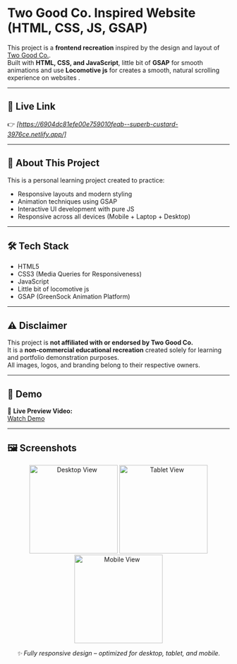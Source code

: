 # Two Good Co. Inspired Website (HTML, CSS, JS, GSAP)

This project is a **frontend recreation** inspired by the design and layout of [Two Good Co.](https://twogood.com.au/).  
Built with **HTML, CSS, and JavaScript**, little bit of **GSAP** for smooth animations and use **Locomotive js** for creates a smooth, natural scrolling experience on websites .

---
## 🚀 Live Link
👉 *[https://6904dc81efe00e759010feab--superb-custard-3976ce.netlify.app/]*

---

## 🧠 About This Project
This is a personal learning project created to practice:
- Responsive layouts and modern styling
- Animation techniques using GSAP
- Interactive UI development with pure JS
- Responsive across all devices (Mobile + Laptop + Desktop)

---

## 🛠️ Tech Stack
- HTML5  
- CSS3 (Media Queries for Responsiveness)  
- JavaScript
- Little bit of locomotive js
- GSAP (GreenSock Animation Platform)

---

## ⚠️ Disclaimer
This project is **not affiliated with or endorsed by Two Good Co.**  
It is a **non-commercial educational recreation** created solely for learning and portfolio demonstration purposes.  
All images, logos, and branding belong to their respective owners.

---
## 🚀 Demo

🎥 **Live Preview Video:**  
[Watch Demo](https://github.com/user-attachments/assets/88b670a0-1e8e-4ddd-9feb-c3f53df052f3)

---

## 🖼️ Screenshots

<p align="center">
  <img src="https://github.com/user-attachments/assets/11cfee9b-3b88-4edc-8e68-0a606e0f4751" width="200" alt="Desktop View">
  <img src="https://github.com/user-attachments/assets/e6fbb660-2da0-46e4-a803-a94e5eed2d87" width="200" alt="Tablet View">
  <img src="https://github.com/user-attachments/assets/9852bb03-7ad6-445f-9871-1e8f06d4d569" width="200" alt="Mobile View">
</p>

<p align="center">
  <em>✨ Fully responsive design – optimized for desktop, tablet, and mobile.</em>
</p>

